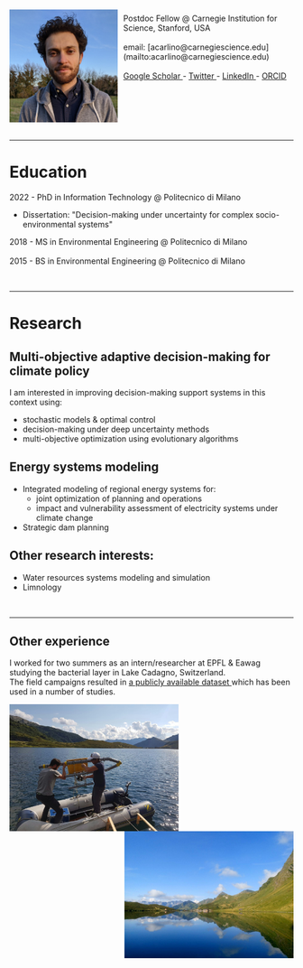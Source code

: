 <img style="float: left; padding: 10px 10px 0px 0px;" src="fototessera2021.jpg" height="200" alt="photo"/>

<br>
Postdoc Fellow @ Carnegie Institution for Science, Stanford, USA <br>
<br>
email: [acarlino@carnegiescience.edu](mailto:acarlino@carnegiescience.edu) <br>
<br>
<a href="https://scholar.google.com/citations?user=-8pdFX0AAAAJ&hl=en"> Google Scholar </a>  -
<a href="www.twitter.com/AngeloCarlino3"> Twitter </a> -
<a href="https://www.linkedin.com/in/angelo-carlino-570051170/"> LinkedIn </a> -
<a href="https://orcid.org/0000-0002-8403-9070"> ORCID </a>

<br clear="left"/>

<br>

<hr>

# Education

2022 - PhD in Information Technology @ Politecnico di Milano
  + Dissertation: "Decision-making under uncertainty for complex socio-environmental systems"
 
2018 - MS in Environmental Engineering @ Politecnico di Milano <br>
<br>
2015 - BS in Environmental Engineering @ Politecnico di Milano

<br>

<hr> 

# Research

## Multi-objective adaptive decision-making for climate policy

I am interested in improving decision-making support systems in this context using:
- stochastic models & optimal control
- decision-making under deep uncertainty methods
- multi-objective optimization using evolutionary algorithms

## Energy systems modeling

- Integrated modeling of regional energy systems for:
  + joint optimization of planning and operations
  + impact and vulnerability assessment of electricity systems under climate change
- Strategic dam planning

## Other research interests:
- Water resources systems modeling and simulation
- Limnology

<br>

<hr>


## Other experience

I worked for two summers as an intern/researcher at EPFL & Eawag studying the bacterial layer in Lake Cadagno, Switzerland.  <br>
The field campaigns resulted in <a href="https://zenodo.org/badge/DOI/10.5281/zenodo.7127882.svg"> a publicly available dataset </a> which has been used in a number of studies.

<p align="center">
<img align="left" src="IMG_20181226_132153.jpg" width=300px alt="Cadagno-work"/>  
<img src="DSC_0152_.jpg" width=300px align="right" alt="Cadagno"/>
<br clear="left"/>
</p>
